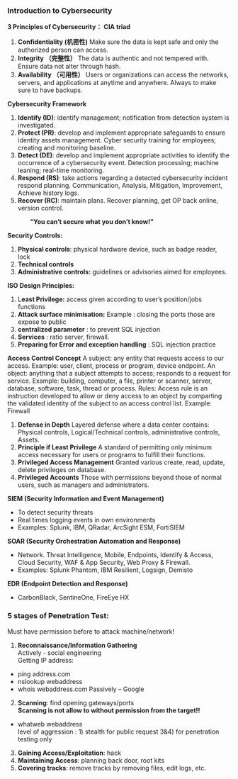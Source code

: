 ### Introduction to Cybersecurity
**3 Principles of Cybersecurity：**
**CIA triad**
1.	**Confidentiality (机密性)**
Make sure the data is kept safe and only the authorized person can access.
2.	**Integrity （完整性）**
The data is authentic and not tempered with. Ensure data not alter through hash. 
3.	**Availability （可用性）**
Users or organizations can access the networks, servers, and applications at anytime and anywhere. Always to make sure to have backups.

**Cybersecurity Framework**
1.	**Identify (ID)**: identify management; notification from detection system is investigated.
2.	**Protect (PR)**: develop and implement appropriate safeguards to ensure identity assets management.
Cyber security training for employees; creating and monitoring baseline.
3.	**Detect (DE)**: develop and implement appropriate activities to identify the occurrence of a cybersecurity event. 
Detection processing; machine leaning; real-time monitoring.
4.	**Respond (RS)**: take actions regarding a detected cybersecurity incident respond planning.
Communication, Analysis, Mitigation, Improvement, Achieve history logs.
5.	**Recover (RC)**: maintain plans. 
Recover planning, get OP back online, version control.

&nbsp;&nbsp;&nbsp;&nbsp;&nbsp;&nbsp;&nbsp;&nbsp;&nbsp;&nbsp;&nbsp;&nbsp; **“You can’t secure what you don’t know!”**

**Security Controls:**
1.	**Physical controls**: physical hardware device, such as badge reader, lock
2.	**Technical controls**
3.	**Administrative controls:** guidelines or advisories aimed for employees.

**ISO Design Principles:**
1. L**east Privilege:** access given according to user’s position/jobs functions
2. **Attack surface minimisation:**  Example : closing the ports those are expose to public
3. **centralized parameter** : to prevent SQL injection 
4. **Services** : ratio server, firewall. 
5. **Preparing for Error and exception handling** : SQL injection practice 

**Access Control Concept**
A subject: any entity that requests access to our access. Example: user, client, process or program, device endpoint.
An object: anything that a subject attempts to access; responds to a request for service. Example: building, computer, a file, printer or scanner, server, database, software, task, thread or process.
Rules: Access rule is an instruction developed to allow or deny access to an object by comparting the validated identity of the subject to an access control list. Example: Firewall
1.	**Defense in Depth**
Layered defense where a data center contains: Physical controls, Logical/Technical controls, administrative controls, Assets.
2.	**Principle if Least Privilege**
A standard of permitting only minimum access necessary for users or programs to fulfill their functions.
3.	**Privileged Access Management**
Granted various create, read, update, delete privileges on database.
4.	**Privileged Accounts**
Those with permissions beyond those of normal users, such as managers and administrators.

**SIEM (Security Information and Event Management)**
* To detect security threats
* Real times logging events in own environments
* Examples: Splunk, IBM, QRadar, ArcSight ESM, FortiSIEM

**SOAR (Security Orchestration Automation and Response)**
* Network. Threat Intelligence, Mobile, Endpoints, Identify & Access, Cloud Security, WAF & App Security, Web Proxy & Firewall.
* Examples: Splunk Phantom, IBM Resilient, Logsign, Demisto

**EDR (Endpoint Detection and Response)**
* CarbonBlack, SentineOne, FireEye HX

### 5 stages of Penetration Test:
Must have permission before to attack machine/network!
1.	**Reconnaissance/Information Gathering</br>**
Actively - social engineering</br>
Getting IP address:</br>
- ping address.com
- nslookup webaddress
- whois webaddress.com
Passively – Google</br>
2.	**Scanning**: find opening gateways/ports</br>
**Scanning is not allow to without permission from the target!!**
-	whatweb webaddress</br>
level of aggression : 1) stealth for public request 3&4) for penetration testing only
3.  **Gaining Access/Exploitation**: hack
4.	**Maintaining Access**: planning back door, root kits
5.	**Covering tracks**: remove tracks by removing files, edit logs, etc.

